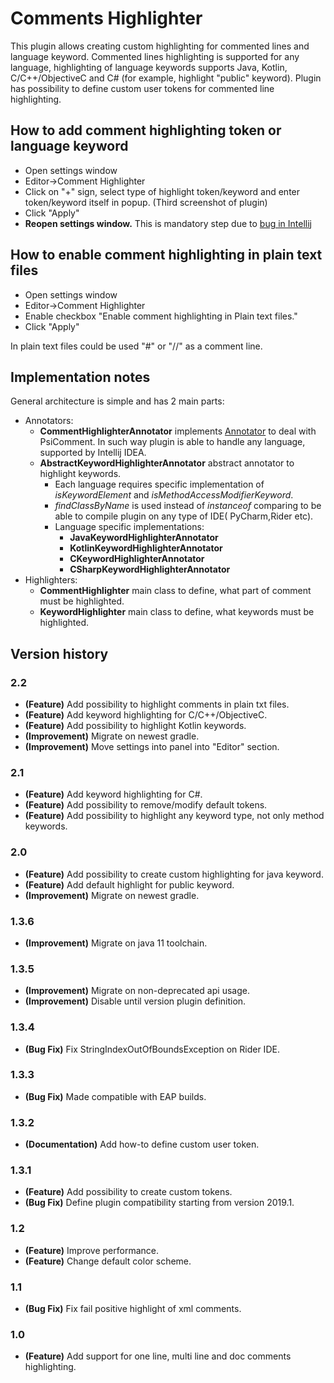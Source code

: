 # Comments Highlighter

This plugin allows creating custom highlighting for commented lines and language keyword. Commented lines highlighting
is supported for any language, highlighting of language keywords supports Java, Kotlin, C/C++/ObjectiveC and C# (for
example, highlight "public" keyword). Plugin has possibility to define custom user tokens for commented line
highlighting.

## How to add comment highlighting token or language keyword

+ Open settings window
+ Editor->Comment Highlighter
+ Click on "+" sign, select type of highlight token/keyword and enter token/keyword itself in popup. (Third screenshot
  of plugin)
+ Click "Apply"
+ **Reopen settings window.** This is mandatory step due
  to [bug in Intellij](https://youtrack.jetbrains.com/issue/IDEA-226087)

## How to enable comment highlighting in plain text files

+ Open settings window
+ Editor->Comment Highlighter
+ Enable checkbox "Enable comment highlighting in Plain text files."
+ Click "Apply"

In plain text files could be used "#" or "//" as a comment line.

## Implementation notes

General architecture is simple and has 2 main parts:

+ Annotators:
  + **CommentHighlighterAnnotator**
    implements [Annotator](https://www.jetbrains.org/intellij/sdk/docs/reference_guide/custom_language_support/syntax_highlighting_and_error_highlighting.html#annotator)
    to deal with PsiComment. In such way plugin is able to handle any language, supported by Intellij IDEA.
  + **AbstractKeywordHighlighterAnnotator** abstract annotator to highlight keywords.
    + Each language requires specific implementation of _isKeywordElement_ and _isMethodAccessModifierKeyword_.
    + _findClassByName_ is used instead of _instanceof_ comparing to be able to compile plugin on any type of IDE(
      PyCharm,Rider etc).
    + Language specific implementations:
      + **JavaKeywordHighlighterAnnotator**
      + **KotlinKeywordHighlighterAnnotator**
      + **CKeywordHighlighterAnnotator**
      + **CSharpKeywordHighlighterAnnotator**
+ Highlighters:
  + **CommentHighlighter** main class to define, what part of comment must be highlighted.
  + **KeywordHighlighter** main class to define, what keywords must be highlighted.

## Version history

### 2.2

+ **(Feature)** Add possibility to highlight comments in plain txt files.
+ **(Feature)** Add keyword highlighting for C/C++/ObjectiveC.
+ **(Feature)** Add possibility to highlight Kotlin keywords.
+ **(Improvement)** Migrate on newest gradle.
+ **(Improvement)** Move settings into panel into "Editor" section.

### 2.1

+ **(Feature)** Add keyword highlighting for C#.
+ **(Feature)** Add possibility to remove/modify default tokens.
+ **(Feature)** Add possibility to highlight any keyword type, not only method keywords.

### 2.0

+ **(Feature)** Add possibility to create custom highlighting for java keyword.
+ **(Feature)** Add default highlight for public keyword.
+ **(Improvement)** Migrate on newest gradle.

### 1.3.6

+ **(Improvement)** Migrate on java 11 toolchain.

### 1.3.5

+ **(Improvement)** Migrate on non-deprecated api usage.
+ **(Improvement)** Disable until version plugin definition.

### 1.3.4

+ **(Bug Fix)** Fix StringIndexOutOfBoundsException on Rider IDE.

### 1.3.3

+ **(Bug Fix)** Made compatible with EAP builds.

### 1.3.2
+ **(Documentation)** Add how-to define custom user token.

### 1.3.1
+ **(Feature)** Add possibility to create custom tokens.
+ **(Bug Fix)** Define plugin compatibility starting from version 2019.1.

### 1.2
+ **(Feature)** Improve performance.
+ **(Feature)** Change default color scheme.

### 1.1
+ **(Bug Fix)** Fix fail positive highlight of xml comments.

### 1.0
+ **(Feature)** Add support for one line, multi line and doc comments highlighting.
